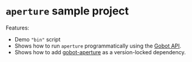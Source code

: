 # `aperture` sample project

Features:

- Demo `"bin"` script
- Shows how to run `aperture` programmatically using the [Gobot API](https://github.com/benallfree/gobot/tree/v1.0.0-alpha.35/docs/readme.md).
- Shows how to add [gobot-aperture](https://www.npmjs.com/package/gobot-aperture) as a version-locked dependency.
